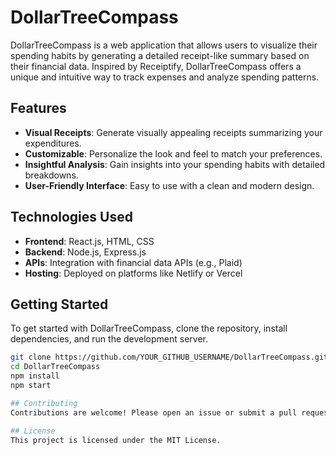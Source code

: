 # DollarTreeCompass

DollarTreeCompass is a web application that allows users to visualize their spending habits by generating a detailed receipt-like summary based on their financial data. Inspired by Receiptify, DollarTreeCompass offers a unique and intuitive way to track expenses and analyze spending patterns.

## Features

- **Visual Receipts**: Generate visually appealing receipts summarizing your expenditures.
- **Customizable**: Personalize the look and feel to match your preferences.
- **Insightful Analysis**: Gain insights into your spending habits with detailed breakdowns.
- **User-Friendly Interface**: Easy to use with a clean and modern design.

## Technologies Used

- **Frontend**: React.js, HTML, CSS
- **Backend**: Node.js, Express.js
- **APIs**: Integration with financial data APIs (e.g., Plaid)
- **Hosting**: Deployed on platforms like Netlify or Vercel

## Getting Started

To get started with DollarTreeCompass, clone the repository, install dependencies, and run the development server.

```bash
git clone https://github.com/YOUR_GITHUB_USERNAME/DollarTreeCompass.git
cd DollarTreeCompass
npm install
npm start

## Contributing
Contributions are welcome! Please open an issue or submit a pull request for any enhancements or bug fixes.

## License
This project is licensed under the MIT License.


